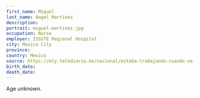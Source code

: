 ```yaml
---
first_name: Miguel
last_name: Ángel Martínez
description: 
portrait: miguel-martinez.jpg
occupation: Nurse
employer: ISSSTE Regional Hospital
city: Mexico City
province: 
country: Mexico
source: https://mty.telediario.mx/nacional/estaba-trabajando-cuando-se-sintio-mal-enfermero-del-issste-murio-por-covid-19
birth_date: 
death_date: 
---
```


Age unknown.